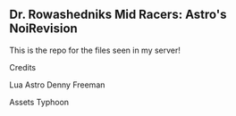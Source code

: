 ## Dr. Rowashedniks Mid Racers: Astro's NoiRevision
This is the repo for the files seen in my server!

Credits

Lua
Astro
Denny
Freeman

Assets
Typhoon
